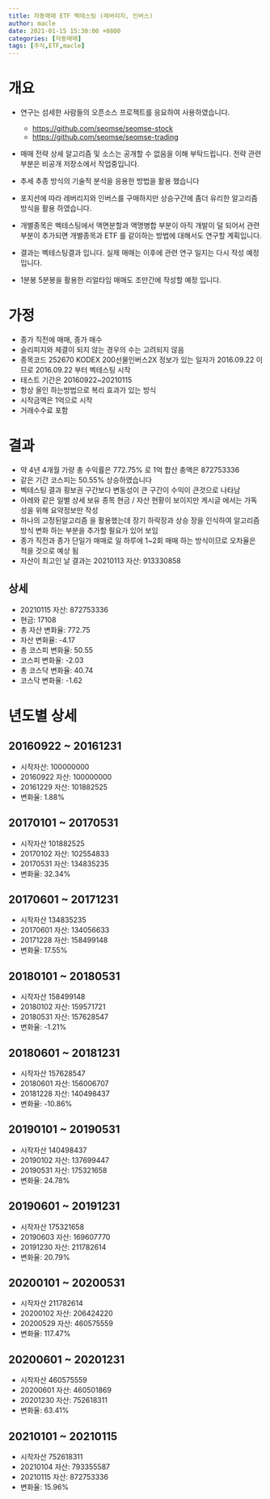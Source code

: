 ```yaml
---
title: 자동매매 ETF 벡테스팅 (레버리지, 인버스)
author: macle
date: 2021-01-15 15:30:00 +0800
categories: [자동매매]
tags: [주식,ETF,macle]
---
```


# 개요

- 연구는 섬세한 사람들의 오픈소스 프로젝트를 응요하여 사용하였습니다.
   - https://github.com/seomse/seomse-stock
   - https://github.com/seomse/seomse-trading

- 매매 전략 상세 알고리즘 및 소스는 공개할 수 없음을 이해 부탁드립니다. 전략 관련 부분은 비공개 저장소에서 작업중입니다.

- 추세 추종 방식의 기술적 분석을 응용한 방법을 활용 했습니다

- 포지션에 따라 레버리지와 인버스를 구매하지만 상승구간에 좀더 유리한 알고리즘 방식을 활용 하였습니다.

- 개별종목은 벡테스팅에서 액면분할과 액명병합 부분이 아직 개발이 덜 되어서 관련 부분이 추가되면 개별종목과 ETF 를 같이하는 방법에 대해서도 연구할 계획입니다.

- 결과는 벡테스팅결과 입니다. 실제 매매는 이후에 관련 연구 일지는 다시 작성 예정입니다.

- 1분봉 5분봉을 활용한 리얼타임 매매도 조만간에 작성할 예정 입니다.

# 가정
- 종가 직전에 매매, 종가 매수
- 슬리피지와 체결이 되지 않는 경우의 수는 고려되지 않음
- 종목코드 252670 KODEX 200선물인버스2X 정보가 있는 일자가 2016.09.22 이므로 2016.09.22 부터 벡테스팅 시작
- 테스트 기간은 20160922~20210115
- 항상 올인 하는방법으로 복리 효과가 있는 방식
- 시작금액은 1억으로 시작
- 거래수수료 포함

# 결과
- 약 4년 4개월 가량 총 수익률은 772.75% 로  1억 합산 충액은 872753336
- 같은 기간 코스피는 50.55% 상승하였습니다
- 벡테스팅 결과 횡보권 구간보다 변동성이 큰 구간이 수익이 큰것으로 나타남
- 아레와 같은 일별 상세 보유 종목 현금 / 자산 현황이 보이지만 게시글 에서는 가독성을 위해 요약정보만 작성
- 하나의 고정된알고리즘 을 활용했는데 장기 하락장과 상승 장을 인식하여 알고리즘 방식 변화 하는 부분을 추가할 필요가 있어 보임
- 종가 직전과 종가 단일가 매매로 일 하루에 1~2회 매매 하는 방식이므로 오차율은 적을 것으로 예상 됨
- 자산이 최고인 날 결과는 20210113 자산: 913330858

## 상세
- 20210115 자산: 872753336
- 현금: 17108
- 총 자산 변화율: 772.75
- 자산 변화율: -4.17
- 총 코스피 변화율: 50.55
- 코스피 변화율: -2.03
- 총 코스닥 변화율: 40.74
- 코스닥 변화율: -1.62

# 년도별 상세
## 20160922 ~ 20161231
- 시작자산: 100000000
- 20160922 자산: 100000000
- 20161229 자산: 101882525
- 변화율: 1.88%

## 20170101 ~ 20170531
- 시작자산 101882525
- 20170102 자산: 102554833
- 20170531 자산: 134835235
- 변화율: 32.34%

## 20170601 ~ 20171231
- 시작자산 134835235
- 20170601 자산: 134056633
- 20171228 자산: 158499148
- 변화율: 17.55%

## 20180101 ~ 20180531
- 시작자산 158499148
- 20180102 자산: 159571721
- 20180531 자산: 157628547
- 변화율: -1.21%

## 20180601 ~ 20181231
- 시작자산 157628547
- 20180601 자산: 156006707
- 20181228 자산: 140498437
- 변화율: -10.86%


## 20190101 ~ 20190531
- 시작자산 140498437
- 20190102 자산: 137699447
- 20190531 자산: 175321658
- 변화율: 24.78%

## 20190601 ~ 20191231
- 시작자산 175321658
- 20190603 자산: 169607770
- 20191230 자산: 211782614
- 변화율: 20.79%

## 20200101 ~ 20200531
- 시작자산 211782614
- 20200102 자산: 206424220
- 20200529 자산: 460575559
- 변화율: 117.47%

## 20200601 ~ 20201231
- 시작자산 460575559
- 20200601 자산: 460501869
- 20201230 자산: 752618311
- 변화율: 63.41%

## 20210101 ~ 20210115
- 시작자산 752618311
- 20210104 자산: 793355587
- 20210115 자산: 872753336
- 변화율: 15.96%









